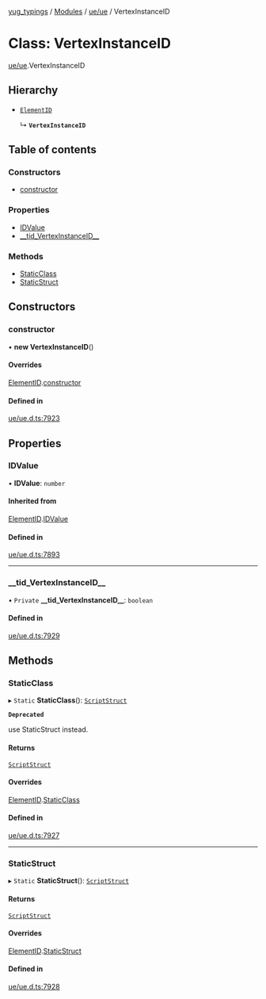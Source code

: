 [yug_typings](../README.md) / [Modules](../modules.md) / [ue/ue](../modules/ue_ue.md) / VertexInstanceID

# Class: VertexInstanceID

[ue/ue](../modules/ue_ue.md).VertexInstanceID

## Hierarchy

- [`ElementID`](ue_ue.ElementID.md)

  ↳ **`VertexInstanceID`**

## Table of contents

### Constructors

- [constructor](ue_ue.VertexInstanceID.md#constructor)

### Properties

- [IDValue](ue_ue.VertexInstanceID.md#idvalue)
- [\_\_tid\_VertexInstanceID\_\_](ue_ue.VertexInstanceID.md#__tid_vertexinstanceid__)

### Methods

- [StaticClass](ue_ue.VertexInstanceID.md#staticclass)
- [StaticStruct](ue_ue.VertexInstanceID.md#staticstruct)

## Constructors

### constructor

• **new VertexInstanceID**()

#### Overrides

[ElementID](ue_ue.ElementID.md).[constructor](ue_ue.ElementID.md#constructor)

#### Defined in

[ue/ue.d.ts:7923](https://github.com/YugMetaverse/yug_typings/blob/25cad34/ue/ue.d.ts#L7923)

## Properties

### IDValue

• **IDValue**: `number`

#### Inherited from

[ElementID](ue_ue.ElementID.md).[IDValue](ue_ue.ElementID.md#idvalue)

#### Defined in

[ue/ue.d.ts:7893](https://github.com/YugMetaverse/yug_typings/blob/25cad34/ue/ue.d.ts#L7893)

___

### \_\_tid\_VertexInstanceID\_\_

• `Private` **\_\_tid\_VertexInstanceID\_\_**: `boolean`

#### Defined in

[ue/ue.d.ts:7929](https://github.com/YugMetaverse/yug_typings/blob/25cad34/ue/ue.d.ts#L7929)

## Methods

### StaticClass

▸ `Static` **StaticClass**(): [`ScriptStruct`](ue_ue.ScriptStruct.md)

**`Deprecated`**

use StaticStruct instead.

#### Returns

[`ScriptStruct`](ue_ue.ScriptStruct.md)

#### Overrides

[ElementID](ue_ue.ElementID.md).[StaticClass](ue_ue.ElementID.md#staticclass)

#### Defined in

[ue/ue.d.ts:7927](https://github.com/YugMetaverse/yug_typings/blob/25cad34/ue/ue.d.ts#L7927)

___

### StaticStruct

▸ `Static` **StaticStruct**(): [`ScriptStruct`](ue_ue.ScriptStruct.md)

#### Returns

[`ScriptStruct`](ue_ue.ScriptStruct.md)

#### Overrides

[ElementID](ue_ue.ElementID.md).[StaticStruct](ue_ue.ElementID.md#staticstruct)

#### Defined in

[ue/ue.d.ts:7928](https://github.com/YugMetaverse/yug_typings/blob/25cad34/ue/ue.d.ts#L7928)
